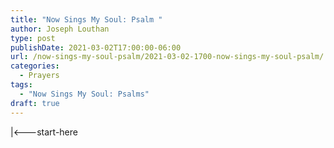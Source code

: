 ```yaml
---
title: "Now Sings My Soul: Psalm "
author: Joseph Louthan
type: post
publishDate: 2021-03-02T17:00:00-06:00
url: /now-sings-my-soul-psalm/2021-03-02-1700-now-sings-my-soul-psalm/
categories:
  - Prayers
tags:
  - "Now Sings My Soul: Psalms"
draft: true
---
```

<div style="font-variant: small-caps;">

</div>
    |<---start-here
